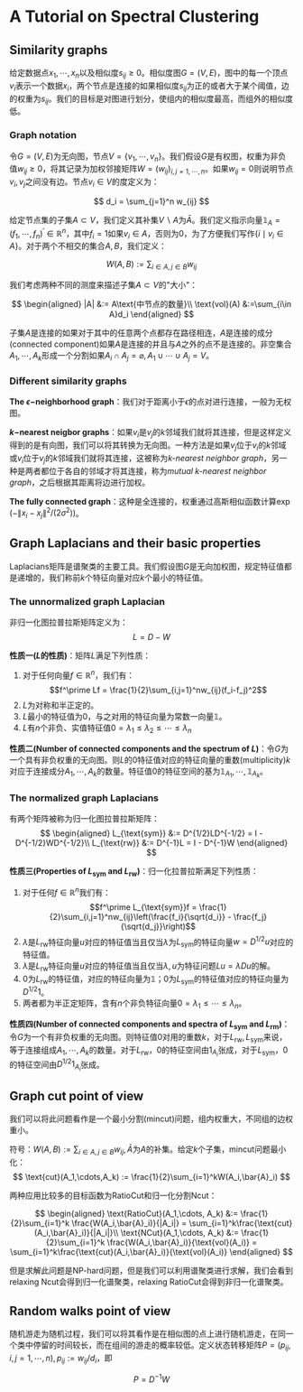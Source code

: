 # A Tutorial on Spectral Clustering

## Similarity graphs

给定数据点$x_1,\cdots,x_n$以及相似度$s_{ij}\ge 0$。相似度图$G=(V,E)$，图中的每一个顶点$v_i$表示一个数据$x_i$，两个节点是连接的如果相似度$s_{ij}$为正的或者大于某个阈值，边的权重为$s_{ij}$。我们的目标是对图进行划分，使组内的相似度最高，而组外的相似度低。

### Graph notation

令$G=(V,E)$为无向图，节点$V = \{v_1,\cdots,v_n\}$。我们假设$G$是有权图，权重为非负值$w_{ij}\ge 0$，将其记录为加权邻接矩阵$W=(w_{ij})_{i,j=1,\cdots,n}$。如果$w_{ij}=0$则说明节点$v_i,v_j$之间没有边。节点$v_i\in V$的度定义为：

$$
d_i = \sum_{j=1}^n w_{ij}
$$

给定节点集的子集$A\subset V$，我们定义其补集$V\backslash A$为$\bar{A}$。我们定义指示向量$\mathbb{1}_A = (f_1,\cdots,f_n)^\prime \in \mathbb{R}^n$，其中$f_i=1$如果$v_i\in A$，否则为$0$，为了方便我们写作$\{i\mid v_i \in A\}$。对于两个不相交的集合$A,B$，我们定义：

$$
W(A,B) := \sum_{i\in A, j\in B}w_{ij}
$$

我们考虑两种不同的测度来描述子集$A\subset V$的"大小"：

$$
\begin{aligned}
|A| &:= A\text{中节点的数量}\\
\text{vol}(A) &:=\sum_{i\in A}d_i
\end{aligned}
$$

子集$A$是连接的如果对于其中的任意两个点都存在路径相连，$A$是连接的成分(connected component)如果$A$是连接的并且与$A$之外的点不是连接的。非空集合$A_1,\cdots,A_k$形成一个分割如果$A_i\cap A_j = \varnothing, A_1\cup \cdots \cup A_j=V$。

### Different similarity graphs

**The $\epsilon-$neighborhood graph**：我们对于距离小于$\epsilon$的点对进行连接，一般为无权图。

**$k-$nearest neigbor graphs**：如果$v_i$是$v_j$的$k$邻域我们就将其连接，但是这样定义得到的是有向图，我们可以将其转换为无向图。一种方法是如果$v_j$位于$v_i$的$k$邻域或$v_i$位于$v_j$的$k$邻域我们就将其连接，这被称为*k-nearest neighbor graph*，另一种是两者都位于各自的邻域才将其连接，称为*mutual k-nearest neighbor graph*，之后根据其距离将边进行加权。

**The fully connected graph**：这种是全连接的，权重通过高斯相似函数计算$\exp(-\|x_i-x_j\|^2/(2\sigma^2))$。

## Graph Laplacians and their basic properties

Laplacians矩阵是谱聚类的主要工具。我们假设图$G$是无向加权图，规定特征值都是递增的，我们称前$k$个特征向量对应$k$个最小的特征值。

### The unnormalized graph Laplacian

非归一化图拉普拉斯矩阵定义为：
$$
L = D-W
$$

**性质一($L$的性质)**：矩阵$L$满足下列性质：

1. 对于任何向量$f\in\mathbb{R}^n$，我们有：$$f^\prime Lf = \frac{1}{2}\sum_{i,j=1}^nw_{ij}(f_i-f_j)^2$$
2. $L$为对称和半正定的。
3. $L$最小的特征值为$0$，与之对用的特征向量为常数一向量$\mathbb{1}$。
4. $L$有$n$个非负、实值特征值$0=\lambda_1\le \lambda_2 \le \cdots \le \lambda_n$

**性质二(Number of connected components and the spectrum of $L$)**：令$G$为一个具有非负权重的无向图。则$L$的$0$特征值对应的特征向量的重数(multiplicity)$k$对应于连接成分$A_1,\cdots,A_k$的数量。特征值$0$的特征空间的基为$\mathbb{1}_{A_1},\cdots,\mathbb{1}_{A_k}$。

### The normalized graph Laplacians

有两个矩阵被称为归一化图拉普拉斯矩阵：
$$
\begin{aligned}
L_{\text{sym}} &:= D^{1/2}LD^{-1/2} = I - D^{-1/2}WD^{-1/2}\\
L_{\text{rw}} &:= D^{-1}L = I - D^{-1}W
\end{aligned}
$$

**性质三(Properties of $L_{\text{sym}}$ and $L_\text{rw}$)**：归一化拉普拉斯满足下列性质：

1. 对于任何$f\in \mathbb{R}^n$我们有：$$f^\prime L_{\text{sym}}f = \frac{1}{2}\sum_{i,j=1}^nw_{ij}\left(\frac{f_i}{\sqrt{d_i}} - \frac{f_j}{\sqrt{d_j}}\right)$$
2. $\lambda$是$L_{\text{rw}}$特征向量$u$对应的特征值当且仅当$\lambda$为$L_{\text{sym}}$的特征向量$w=D^{1/2}u$对应的特征值。
3. $\lambda$是$L_{\text{rw}}$特征向量$u$对应的特征值当且仅当$\lambda,u$为特征问题$Lu=\lambda Du$的解。
4. $0$为$L_{\text{rw}}$的特征值，对应的特征向量为$\mathbb{1}$；$0$为$L_{\text{sym}}$的特征值对应的特征向量为$D^{1/2}1$。
5. 两者都为半正定矩阵，含有$n$个非负特征向量$0=\lambda_1\le \cdots\le \lambda_n$。

**性质四(Number of connected components and spectra of $L_{\text{sym}}$ and $L_{\text{rm}}$)**：令$G$为一个有非负权重的无向图。则特征值$0$对用的重数$k$，对于$L_{\text{rw}},L_{\text{sym}}$来说，等于连接组成$A_1,\cdots,A_k$的数量。对于$L_{\text{rw}}$，$0$的特征空间由$\mathrm{1}_{A_i}$张成，对于$L_{\text{sym}}$，$0$的特征空间由$D^{1/2}1_{A_i}$张成。

## Graph cut point of view

我们可以将此问题看作是一个最小分割(mincut)问题，组内权重大，不同组的边权重小。

符号：$W(A,B) := \sum_{i\in A, j\in B}w_{ij},\bar{A}$为$A$的补集。给定$k$个子集，mincut问题最小化：
$$
\text{cut}(A_1,\cdots,A_k) := \frac{1}{2}\sum_{i=1}^kW(A_i,\bar{A}_i)
$$

两种应用比较多的目标函数为RatioCut和归一化分割Ncut：

$$
\begin{aligned}
\text{RatioCut}(A_1,\cdots, A_k) &:= \frac{1}{2}\sum_{i=1}^k \frac{W(A_i,\bar{A}_i)}{|A_i|} = \sum_{i=1}^k\frac{\text{cut}(A_i,\bar{A}_i)}{|A_i|}\\
\text{NCut}(A_1,\cdots, A_k) &:= \frac{1}{2}\sum_{i=1}^k \frac{W(A_i,\bar{A}_i)}{\text{vol}(A_i)} = \sum_{i=1}^k\frac{\text{cut}(A_i,\bar{A}_i)}{\text{vol}(A_i)}
\end{aligned}
$$

但是求解此问题是NP-hard问题，但是我们可以利用谱聚类进行求解，我们会看到relaxing Ncut会得到归一化谱聚类，relaxing RatioCut会得到非归一化谱聚类。

## Random walks point of view

随机游走为随机过程，我们可以将其看作是在相似图的点上进行随机游走，在同一个类中停留的时间较长，而在组间的游走的概率较低。定义状态转移矩阵$P = (p_{ij},{i,j=1,\cdots,n}),p_{ij}:=w_{ij}/d_i$，即

$$
P = D^{-1}W
$$
